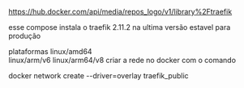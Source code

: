 https://hub.docker.com/api/media/repos_logo/v1/library%2Ftraefik


esse compose instala o traefik 2.11.2 na ultima versão estavel para produção

plataformas 
linux/amd64 	
linux/arm/v6
linux/arm64/v8
criar a rede no docker com o comando 

docker network create --driver=overlay traefik_public
